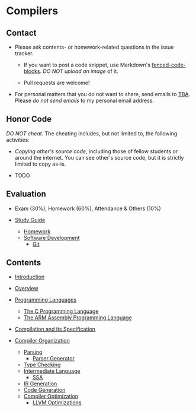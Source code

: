 # Compilers


## Contact

- Please ask contents- or homework-related questions in the issue
  tracker.

    + If you want to post a code snippet, use Markdown's
      [fenced-code-blocks](https://help.github.com/articles/github-flavored-markdown/#fenced-code-blocks).
      *DO NOT upload an image* of it.

    + Pull requests are welcome!

- For personal matters that you do not want to share, send emails to
  [TBA](https://en.wikipedia.org/wiki/To_be_announced).  Please *do
  not send emails* to my personal email address.


## Honor Code

*DO NOT cheat*.  The cheating includes, but not limited to, the
following activities:

- *Copying other's source code*, including those of fellow students or
  around the internet.  You can see other's source code, but it is
  strictly limited to copy as-is.

- TODO


## Evaluation

- Exam (30%), Homework (60%), Attendance & Others (10%)

- [Study Guide](study-guide.md)
    + [Homework](homework.md)
    + [Software Development](software-development.md)
        * [Git](git.md)


## Contents

- [Introduction](introduction.md)

- [Overview](overview.md)

- [Programming Languages](programming-languages.md)
    + [The C Programming Language](the-c-programming-language.md)
    + [The ARM Assembly Programming Language](the-arm-assembly-programming-language.md)

- [Compilation and its Specification](compilation-and-its-specification.md)

- [Compiler Organization](compiler-organization.md)
    + [Parsing](parsing.md)
        * [Parser Generator](parser-generator.md)
    + [Type Checking](type-checking.md)
    + [Intermediate Language](intermediate-language.md)
        * [SSA](ssa.md)
    + [IR Generation](ir-generation.md)
    + [Code Generation](code-generation.md)
    + [Compiler Optimization](compiler-optimization.md)
        * [LLVM Optimizations](llvm-optimizations.md)
